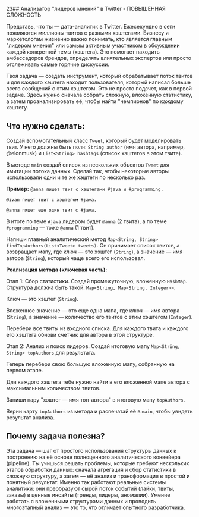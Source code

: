 23## Анализатор "лидеров мнений" в Twitter - ПОВЫШЕННАЯ СЛОЖНОСТЬ

Представь, что ты — дата-аналитик в Twitter. Ежесекундно в сети появляются миллионы твитов с разными хэштегами. Бизнесу и маркетологам жизненно важно понимать, кто является главным "лидером мнения" или самым активным участником в обсуждении каждой конкретной темы (хэштега). Это помогает находить амбассадоров брендов, определять влиятельных экспертов или просто отслеживать самые горячие дискуссии.

Твоя задача — создать инструмент, который обрабатывает поток твитов и для каждого хэштега находит пользователя, который написал больше всего сообщений с этим хэштегом. Это не просто подсчет, как в первой задаче. Здесь нужно сначала собрать сложную, вложенную статистику, а затем проанализировать её, чтобы найти "чемпионов" по каждому хэштегу.

## Что нужно сделать:

Создай вспомогательный класс `Tweet`, который будет моделировать твит. У него должны быть поля: `String author` (имя автора, например, @elonmusk) и `List<String> hashtags` (список хэштегов в этом твите).

В методе `main` создай список из нескольких объектов `Tweet` для имитации потока данных. Сделай так, чтобы некоторые авторы использовали одни и те же хэштеги по несколько раз.

**Пример:**
`@anna пишет твит с хэштегами #java и #programming.`

`@ivan пишет твит с хэштегом #java.`

`@anna пишет еще один твит с #java.`

В итоге по теме `#java` лидером будет `@anna` (2 твита), а по теме `#programming` — тоже `@anna` (1 твит).

Напиши главный аналитический метод `Map<String, String> findTopAuthors(List<Tweet> tweets)`. Он принимает список твитов, а возвращает мапу, где ключ — это хэштег (`String`), а значение — имя автора (`String`), который чаще всего его использовал.

**Реализация метода (ключевая часть):**

Этап 1: Сбор статистики. Создай промежуточную, вложенную `HashMap`. Структура должна быть такой: `Map<String, Map<String, Integer>>`.

Ключ — это хэштег (`String`).

Вложенное значение — это еще одна мапа, где ключ — имя автора (`String`), а значение — количество его твитов с этим хэштегом (`Integer`).

Перебери все твиты из входного списка. Для каждого твита и каждого его хэштега обнови счетчик для автора в этой структуре.

Этап 2: Анализ и поиск лидеров. Создай итоговую мапу `Map<String, String> topAuthors` для результата.

Теперь перебери свою большую вложенную мапу, собранную на первом этапе.

Для каждого хэштега тебе нужно найти в его вложенной мапе автора с максимальным количеством твитов.

Запиши пару "хэштег — имя топ-автора" в итоговую мапу `topAuthors`.

Верни карту `topAuthors` из метода и распечатай её в `main`, чтобы увидеть результат анализа.

## Почему задача полезна?

Эта задача — шаг от простого использования структуры данных к построению на её основе полноценного аналитического конвейера (pipeline). Ты учишься решать проблемы, которые требуют нескольких этапов обработки данных: сначала агрегация и сбор статистики в сложную структуру, а затем — её анализ и трансформация в простой и понятный результат. Именно так работают реальные системы аналитики: они преобразуют сырой поток событий (лайки, твиты, заказы) в ценные инсайты (тренды, лидеры, аномалии). Умение работать с вложенными структурами данных и проводить многоэтапный анализ — это то, что отличает опытного разработчика.